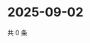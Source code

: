 # 2025-09-02

共 0 条

<!-- BEGIN ZHIHUVIDEO -->
<!-- 最后更新时间 Tue Sep 02 2025 19:09:50 GMT+0800 (China Standard Time) -->

<!-- END ZHIHUVIDEO -->
